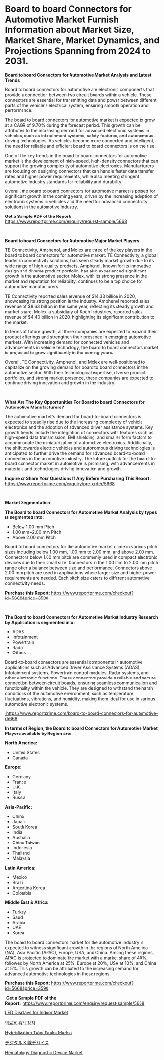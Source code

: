 <p><h1>Board to board Connectors for Automotive Market Furnish Information about Market Size, Market Share, Market Dynamics, and Projections Spanning from 2024 to 2031.</h1></p><p><strong>Board to board Connectors for Automotive Market Analysis and Latest Trends</strong></p>
<p><p>Board to board connectors for automotive are electronic components that provide a connection between two circuit boards within a vehicle. These connectors are essential for transmitting data and power between different parts of the vehicle's electrical system, ensuring smooth operation and performance.</p><p>The board to board connectors for automotive market is expected to grow at a CAGR of 9.70% during the forecast period. This growth can be attributed to the increasing demand for advanced electronic systems in vehicles, such as infotainment systems, safety features, and autonomous driving technologies. As vehicles become more connected and intelligent, the need for reliable and efficient board to board connectors is on the rise.</p><p>One of the key trends in the board to board connectors for automotive market is the development of high-speed, high-density connectors that can support the growing complexity of automotive electronics. Manufacturers are focusing on designing connectors that can handle faster data transfer rates and higher power requirements, while also meeting stringent automotive industry standards for reliability and durability.</p><p>Overall, the board to board connectors for automotive market is poised for significant growth in the coming years, driven by the increasing adoption of electronic systems in vehicles and the need for advanced connectivity solutions in the automotive industry.</p></p>
<p><strong>Get a Sample PDF of the Report:&nbsp;</strong> <a href="https://www.reportprime.com/enquiry/request-sample/5668">https://www.reportprime.com/enquiry/request-sample/5668</a></p>
<p>&nbsp;</p>
<p><strong>Board to board Connectors for Automotive Major Market Players</strong></p>
<p><p>TE Connectivity, Amphenol, and Molex are three of the key players in the board to board connectors for automotive market. TE Connectivity, a global leader in connectivity solutions, has seen steady market growth due to its wide range of high-quality products. Amphenol, known for its innovative design and diverse product portfolio, has also experienced significant growth in the automotive sector. Molex, with its strong presence in the market and reputation for reliability, continues to be a top choice for automotive manufacturers.</p><p>TE Connectivity reported sales revenue of $14.33 billion in 2020, showcasing its strong position in the industry. Amphenol reported sales revenue of $8.63 billion in the same year, reflecting its steady growth and market share. Molex, a subsidiary of Koch Industries, reported sales revenue of $4.40 billion in 2020, highlighting its significant contribution to the market.</p><p>In terms of future growth, all three companies are expected to expand their product offerings and strengthen their presence in emerging automotive markets. With increasing demand for connected vehicles and advancements in vehicle technology, the board to board connectors market is projected to grow significantly in the coming years.</p><p>Overall, TE Connectivity, Amphenol, and Molex are well-positioned to capitalize on the growing demand for board to board connectors in the automotive sector. With their technological expertise, diverse product portfolios, and strong market presence, these companies are expected to continue driving innovation and growth in the industry.</p></p>
<p>&nbsp;</p>
<p><strong>What Are The Key Opportunities For Board to board Connectors for Automotive Manufacturers?</strong></p>
<p><p>The automotive market's demand for board-to-board connectors is expected to steadily rise due to the increasing complexity of vehicle electronics and the adoption of advanced driver assistance systems. Key growth trends include the integration of connectors with features such as high-speed data transmission, EMI shielding, and smaller form factors to accommodate the miniaturization of automotive electronics. Additionally, the shift towards electric vehicles and autonomous driving technologies is anticipated to further drive the demand for advanced board-to-board connectors in the automotive industry. The future outlook for the board-to-board connector market in automotive is promising, with advancements in materials and technologies driving innovation and growth.</p></p>
<p><strong>Inquire or Share Your Questions If Any Before Purchasing This Report:</strong> <a href="https://www.reportprime.com/enquiry/pre-order/5668">https://www.reportprime.com/enquiry/pre-order/5668</a></p>
<p>&nbsp;</p>
<p><strong>Market Segmentation</strong></p>
<p><strong>The Board to board Connectors for Automotive Market Analysis by types is segmented into:</strong></p>
<p><ul><li>Below 1.00 mm Pitch</li><li>1.00 mm~2.00 mm Pitch</li><li>Above 2.00 mm Pitch</li></ul></p>
<p><p>Board to board connectors for the automotive market come in various pitch sizes including below 1.00 mm, 1.00 mm to 2.00 mm, and above 2.00 mm. Connectors below 1.00 mm pitch are commonly used in compact electronic devices due to their small size. Connectors in the 1.00 mm to 2.00 mm pitch range offer a balance between size and performance. Connectors above 2.00 mm pitch are used in applications where larger size and higher power requirements are needed. Each pitch size caters to different automotive connectivity needs.</p></p>
<p><strong>Purchase this Report:&nbsp;</strong><a href="https://www.reportprime.com/checkout?id=5668&price=3590">https://www.reportprime.com/checkout?id=5668&price=3590</a></p>
<p>&nbsp;</p>
<p><strong>The Board to board Connectors for Automotive Market Industry Research by Application is segmented into:</strong></p>
<p><ul><li>ADAS</li><li>Infotainment</li><li>Powertrain</li><li>Radar</li><li>Others</li></ul></p>
<p><p>Board-to-board connectors are essential components in automotive applications such as Advanced Driver Assistance Systems (ADAS), Infotainment systems, Powertrain control modules, Radar systems, and other electronic functions. These connectors provide a reliable and secure connection between circuit boards, ensuring seamless communication and functionality within the vehicle. They are designed to withstand the harsh conditions of the automotive environment, such as temperature fluctuations, vibrations, and humidity, making them ideal for use in various automotive electronic systems.</p></p>
<p><a href="https://www.reportprime.com/board-to-board-connectors-for-automotive-r5668">&nbsp;https://www.reportprime.com/board-to-board-connectors-for-automotive-r5668</a></p>
<p><strong>In terms of Region, the Board to board Connectors for Automotive Market Players available by Region are:</strong></p>
<p>
    <p> <strong> North America: </strong>
        <ul>
            <li>United States</li>
            <li>Canada</li>
        </ul>
        </p> 
    <p> <strong> Europe: </strong>
        <ul>
            <li>Germany</li>
            <li>France</li>
            <li>U.K.</li>
            <li>Italy</li>
            <li>Russia</li>
        </ul>
        </p> 
    <p> <strong> Asia-Pacific: </strong>
        <ul>
            <li>China</li>
            <li>Japan</li>
            <li>South Korea</li>
            <li>India</li>
            <li>Australia</li>
            <li>China Taiwan</li>
            <li>Indonesia</li>
            <li>Thailand</li>
            <li>Malaysia</li>
        </ul>
        </p> 
    <p> <strong> Latin America: </strong>
        <ul>
            <li>Mexico</li>
            <li>Brazil</li>
            <li>Argentina Korea</li>
            <li>Colombia</li>
        </ul>
        </p> 
    <p> <strong> Middle East & Africa: </strong>
        <ul>
            <li>Turkey</li>
            <li>Saudi</li>
            <li>Arabia</li>
            <li>UAE</li>
            <li>Korea</li>
        </ul>
    </p>
    </p>
<p><p>The board to board connectors market for the automotive industry is expected to witness significant growth in the regions of North America (NA), Asia Pacific (APAC), Europe, USA, and China. Among these regions, APAC is projected to dominate the market with a market share of 40%, followed by North America at 25%, Europe at 20%, USA at 10%, and China at 5%. This growth can be attributed to the increasing demand for advanced automotive technologies in these regions.</p></p>
<p><strong>Purchase this Report: </strong><a href="https://www.reportprime.com/checkout?id=5668&price=3590">https://www.reportprime.com/checkout?id=5668&price=3590</a></p>
<p>&nbsp;<strong>Get a Sample PDF of the Report:&nbsp;&nbsp;</strong><a href="https://www.reportprime.com/enquiry/request-sample/5668">https://www.reportprime.com/enquiry/request-sample/5668</a></p>
<p><strong></strong></p>
<p><p><a href="https://github.com/marthawweekle/Market-Research-Report-List-2/blob/main/led-displays-for-indoor-market.md">LED Displays for Indoor Market</a></p><p><a href="https://github.com/KellyLyncyh543964/Market-Research-Report-List-2/blob/main/560955260087.md">의료용 흡입 장치</a></p><p><a href="https://medium.com/@maryroseguilty/hybridization-tube-racks-industry-analysis-report-its-market-size-growing-with-a-cagr-of-11-5-b6539c57366a">Hybridization Tube Racks Market</a></p><p><a href="https://github.com/zjkmgcs938405/Market-Research-Report-List-3/blob/main/207782558283.md">デジタル X 線デバイス</a></p><p><a href="https://issuu.com/reportprime-2/docs/hematology-diagnostic-device-market-size-2030.pptx">Hematology Diagnostic Device Market</a></p></p>